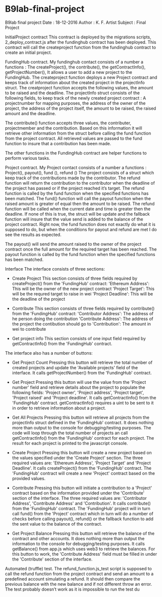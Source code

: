 # B9lab-final-project
B9lab final project
Date : 18-12-2016
Author : K. F. Artist
Subject : Final Project 

InitialProject contract
This contract is deployed by the migrations scripts, 2_deploy_contract.js after the fundinghub contract has been deployed. This contract will call the createproject function from the fundinghub contract to create an initial project.

FundingHub contract.
My fundinghub contact consists of a number a functions : The createProject(), the contribute(), the getContractInfo(), getProjectNumber(),
It  allows a user to add a new project to the FundingHub.  The createproject function deploys a new Project contract and keeps track of information about the created project in the projectInfo struct.
The creatproject function accepts the following values, the amount to be raised and the deadline.
The projectInfo struct consists of the following fields, to keep track of the newly created project contract : 
A projectnumber for mapping purposes, the address of the owner of the project, the address of the project itself, the amount to be raised, the raised amount and the deadline.

The contribute() function accepts three values, the contributer, projectmember and the contribution.
Based on this information it will retrieve other information from the struct before calling the fund function from the project contract.
All retrieved values are passed to the fund function to insure that a contribution has been made.

The other functions in the FundingHub contract are helper functions to perform various tasks.

Project contract.
My Project contact consists of a number a functions :  Project(), payout(),  fund (), refund ()
The project consists of a struct which keep track of the contributions made by the contributor.
The refund function will return the contribution to the contributor when the deadline of the project has passed or if the project reached it’s target.
The refund function is called by the fund function when the specified functions has been matched.
The fund() function will call the payout function when the raised amount is greater of equal then the amount to be raised.
The refund function will be called when the current date and time is greater then the deadline.
If none of this is true, the struct will be update and the fallback function will insure that the value send is added to the balance of the project contract.
Right now, the fund function does not exactly do what it is supposed to do, but when the conditions for payout and refund are met I do see the results as expected.

The payout()  will send the amount raised to the owner of the project contract once the full amount for the required target has been reached.
The payout function is called by the fund function when the specified functions has been matched.
 

Interface 
The interface consists of three sections:
- Create Project
This section consists of three fields required by createProject() from the 'FundingHub' contract: 
'Ethereum Address': This will be the owner of the new project contract
'Project Target': This will be the requred target to raise in wei
'Project Deadline': This will be the deadline of the project

- Contribute
This section consists of three fields required by contribute() from the 'FundingHub' contract:
'Contributor Address': The address of he person doing the contribution
'Contribute Address': The address of the project the contibution should go to
'Contribution': The amount in wei to contribute

- Get project info
This section consists of one input field required by getContractInfo() from the 'FundingHub' contract. 

The interface also has a number of buttons:
- Get Project Count
Pressing this button will retrieve the total number of created projects and update the 'Available projects' field of the interface. It calls getProjectNumber() from the 'FundingHub' contract.

- Get Project
Pressing this button will use the value from the 'Project number' field and retrieve details about the project to populate the following fields: 'Project owner', 'Project address', 'Project target', 'Project raised' and 'Project deadline'. It calls getContractInfo() from the 'FundingHub' contract. getContractInfo() requires a uint to be sent to it in order to 
retrieve information about a project. 

- Get All Projects
Pressing this button will retrieve all projects from the projectInfo struct defined in the 'FundingHub' contract. It does nothing more than output to the console for debugging/testing purposes. The code will loop through the total number of projects an call getContractInfo() from the 'FundingHub' contract for each project. The result for each project is printed to the javascript console.

- Create Project
Pressing this button will create a new project based on the values specified under the 'Create Project' section. The three required values are: 'Ethereum Address', 'Project Target' and 'Project Deadline'. It calls createProject() from the 'FundingHub' contract. The 'FundingHub' contract will create a new 'Project' contract based on the provided values.

- Contribute
Pressing this button will initiate a contribution to a 'Project' contract based on the information provided under the 'Contribute' section of the interface. The three required values are: 'Contributor Address', 'Contribute Address' and 'Contribution'. It calls contribute() from the 'FundingHub' contract. The 'FundingHub' project will in turn call fund() from the 'Project' contract which in turn will do a number of checks before calling payout(), refund() or the fallback function to add the sent value to the balance of the contract.

- Get Project Balance
Pressing this button will retrieve the balance of the contract and other accounts. It does nothing more than output the information to the console for debugging/testing purposes. It calls getBalance() from app.js which uses web3 to retrieve the balances. For this button to work, the 'Contribute Address' field must be filled in under the 'Contribute' section of the interface.
 

Automated (truffle) test.
The refund_function.js_test script is supposed to call the refund function from the project contract and send an amount to a predefined account simulating a refund. It should then compare the previous balance with the new balance and if not different throw an error.
The test probably doesn’t work as it is impossible to run the test du
